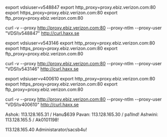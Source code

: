 export vdsiuser=v548847
export http_proxy=proxy.ebiz.verizon.com:80
export https_proxy=proxy.ebiz.verizon.com:80
export ftp_proxy=proxy.ebiz.verizon.com:80

curl -v --proxy http://proxy.ebiz.verizon.com:80 --proxy-ntlm --proxy-user "VDSI\\v548847" http://curl.haxx.se

export vdsiuser=v543146
export http_proxy=proxy.ebiz.verizon.com:80
export https_proxy=proxy.ebiz.verizon.com:80
export ftp_proxy=proxy.ebiz.verizon.com:80

curl -v --proxy http://proxy.ebiz.verizon.com:80 --proxy-ntlm --proxy-user "VDSI\\v543146" http://curl.haxx.se

export vdsiuser=v400610
export http_proxy=proxy.ebiz.verizon.com:80
export https_proxy=proxy.ebiz.verizon.com:80
export ftp_proxy=proxy.ebiz.verizon.com:80

curl -v --proxy http://proxy.ebiz.verizon.com:80 --proxy-ntlm --proxy-user "VDSI\\v400610" http://curl.haxx.se

Ashok: 113.128.165.31 / Hanu$639
Pavan: 113.128.165.30 / pa1Ind!
Ashwini: 113.128.165.5  / Ak0101198!


113.128.165.40
Administarator/sacsb4u!
